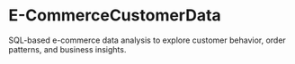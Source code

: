 # E-CommerceCustomerData
SQL-based e-commerce data analysis to explore customer behavior, order patterns, and business insights.
